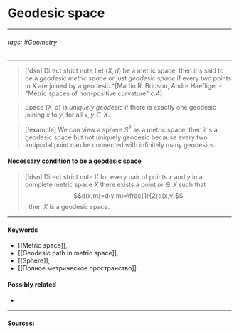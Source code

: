 # Geodesic space
***
###### tags: #Geometry  
***
>[!dsn] Direct strict note
>Let $(X,d)$ be a metric space, then it's said to be a *geodesic metric space* or just *geodesic space* if every two points in $X$ are joined by a geodesic.^[Martin R. Bridson, Andre Haefliger - "Metric spaces of non-positive curvature" c.4]

>Space $(X,d)$ is *uniquely geodesic* if there is exactly one geodesic joining $x$ to $y$, for all $x,y\in X$.

>[!example] 
>We can view a sphere $S^{2}$ as a metric space, then it's a geodesic space but not uniquely geodesic because every two antipodal point can be connected with infinitely many geodesics.

#### Necessary condition to be a geodesic space
>[!dsn] Direct strict note
>If for every pair of points $x$ and $y$ in a complete metric space $X$ there exists a point $m\in X$ such that $$d(x,m)=d(y,m)=\frac{1}{2}d(x,y)$$, then $X$ is a geodesic space.

***
#### Keywords
- [[Metric space]],
- [[Geodesic path in metric space]],
- [[Sphere]],
- [[Полное метрическое пространство]]
#### Possibly related
- 
***
#### Sources: